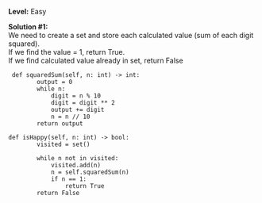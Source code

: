 <b>Level:</b> Easy

<b>Solution #1:</b> 
<br/>We need to create a set and store each calculated value (sum of each digit squared). 
<br/> If we find the value = 1, return True. 
<br/>If we find calculated value already in set, return False

```python3
 def squaredSum(self, n: int) -> int:
        output = 0
        while n:
            digit = n % 10
            digit = digit ** 2
            output += digit
            n = n // 10
        return output

def isHappy(self, n: int) -> bool:
        visited = set()

        while n not in visited:
            visited.add(n)
            n = self.squaredSum(n)
            if n == 1:
                return True
        return False
```
